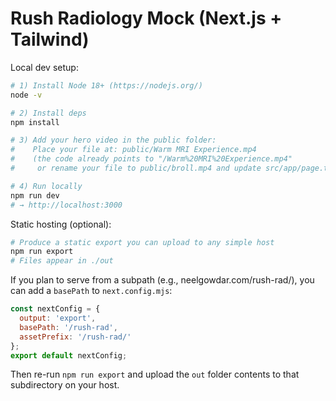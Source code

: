 # Rush Radiology Mock (Next.js + Tailwind)

Local dev setup:

```bash
# 1) Install Node 18+ (https://nodejs.org/)
node -v

# 2) Install deps
npm install

# 3) Add your hero video in the public folder:
#    Place your file at: public/Warm MRI Experience.mp4
#    (the code already points to "/Warm%20MRI%20Experience.mp4"
#     or rename your file to public/broll.mp4 and update src/app/page.tsx)

# 4) Run locally
npm run dev
# → http://localhost:3000
```

Static hosting (optional):

```bash
# Produce a static export you can upload to any simple host
npm run export
# Files appear in ./out
```

If you plan to serve from a subpath (e.g., neelgowdar.com/rush-rad/), you can add a `basePath` to `next.config.mjs`:

```js
const nextConfig = {
  output: 'export',
  basePath: '/rush-rad',
  assetPrefix: '/rush-rad/'
};
export default nextConfig;
```

Then re-run `npm run export` and upload the `out` folder contents to that subdirectory on your host.

